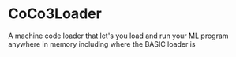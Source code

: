 # CoCo3Loader
A machine code loader that let's you load and run your ML program anywhere in memory including where the BASIC loader is
